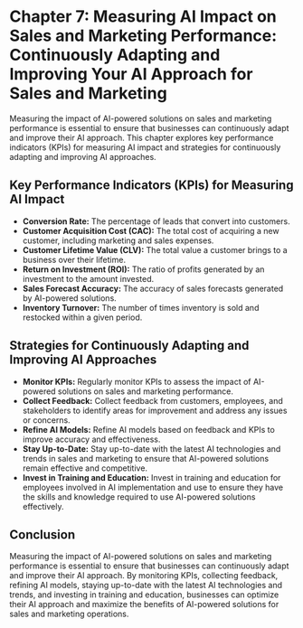 Chapter 7: Measuring AI Impact on Sales and Marketing Performance: Continuously Adapting and Improving Your AI Approach for Sales and Marketing
===============================================================================================================================================

Measuring the impact of AI-powered solutions on sales and marketing performance is essential to ensure that businesses can continuously adapt and improve their AI approach. This chapter explores key performance indicators (KPIs) for measuring AI impact and strategies for continuously adapting and improving AI approaches.

Key Performance Indicators (KPIs) for Measuring AI Impact
---------------------------------------------------------

* **Conversion Rate:** The percentage of leads that convert into customers.
* **Customer Acquisition Cost (CAC):** The total cost of acquiring a new customer, including marketing and sales expenses.
* **Customer Lifetime Value (CLV):** The total value a customer brings to a business over their lifetime.
* **Return on Investment (ROI):** The ratio of profits generated by an investment to the amount invested.
* **Sales Forecast Accuracy:** The accuracy of sales forecasts generated by AI-powered solutions.
* **Inventory Turnover:** The number of times inventory is sold and restocked within a given period.

Strategies for Continuously Adapting and Improving AI Approaches
----------------------------------------------------------------

* **Monitor KPIs:** Regularly monitor KPIs to assess the impact of AI-powered solutions on sales and marketing performance.
* **Collect Feedback:** Collect feedback from customers, employees, and stakeholders to identify areas for improvement and address any issues or concerns.
* **Refine AI Models:** Refine AI models based on feedback and KPIs to improve accuracy and effectiveness.
* **Stay Up-to-Date:** Stay up-to-date with the latest AI technologies and trends in sales and marketing to ensure that AI-powered solutions remain effective and competitive.
* **Invest in Training and Education:** Invest in training and education for employees involved in AI implementation and use to ensure they have the skills and knowledge required to use AI-powered solutions effectively.

Conclusion
----------

Measuring the impact of AI-powered solutions on sales and marketing performance is essential to ensure that businesses can continuously adapt and improve their AI approach. By monitoring KPIs, collecting feedback, refining AI models, staying up-to-date with the latest AI technologies and trends, and investing in training and education, businesses can optimize their AI approach and maximize the benefits of AI-powered solutions for sales and marketing operations.
